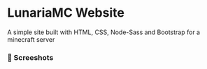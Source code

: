 # LunariaMC Website

A simple site built with HTML, CSS, Node-Sass and Bootstrap for a minecraft server

### 📸 Screeshots

